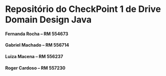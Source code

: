 # Repositório do CheckPoint 1 de Drive Domain Design Java
#### Fernanda Rocha – RM 554673
#### Gabriel Machado – RM 556714
#### Luiza Macena – RM 556237
#### Roger Cardoso – RM 557230

